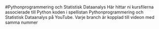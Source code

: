#Pythonprogrammering och Statistisk Dataanalys
Här hittar ni kursfilerna associerade till Python koden i spellistan Pythonprogrammering och Statistisk Dataanalys på YouTube.
Varje branch är kopplad till videon med samma nummer